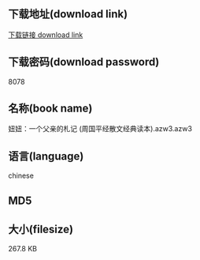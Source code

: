 ## 下载地址(download link)
[下载链接 download link](https://tutu365.netlify.app/?s=%E5%A6%9E%E5%A6%9E%EF%BC%9A%E4%B8%80%E4%B8%AA%E7%88%B6%E4%BA%B2%E7%9A%84%E6%9C%AD%E8%AE%B0+%28%E5%91%A8%E5%9B%BD%E5%B9%B3%E7%BB%8F%E6%95%A3%E6%96%87%E7%BB%8F%E5%85%B8%E8%AF%BB%E6%9C%AC%29.azw3)

## 下载密码(download password)
8078

## 名称(book name)
妞妞：一个父亲的札记 (周国平经散文经典读本).azw3.azw3

## 语言(language)
chinese

## MD5


## 大小(filesize)
267.8 KB
